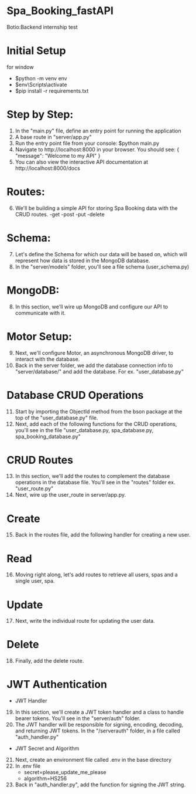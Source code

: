 # Spa_Booking_fastAPI
Botio:Backend internship test

# Initial Setup
for window
 - $python -m venv env
 - $env\Scripts\activate
 - $pip install -r requirements.txt

# Step by Step:

1. In the "main.py" file, define an entry point for running the application
2. A base route in "server/app.py"
3. Run the entry point file from your console: $python main.py
4. Navigate to http://localhost:8000 in your browser. You should see: { "message": "Welcome to my API" }
5. You can also view the interactive API documentation at http://localhost:8000/docs

# Routes:

6. We'll be building a simple API for storing Spa Booking data with the CRUD routes.
   -get
   -post
   -put
   -delete

# Schema:

7. Let's define the Schema for which our data will be based on, which will represent how data is stored in the MongoDB database.
8. In the "server/models" folder, you'll see a file schema (user_schema.py)

# MongoDB:

8. In this section, we'll wire up MongoDB and configure our API to communicate with it.

# Motor Setup:

9. Next, we'll configure Motor, an asynchronous MongoDB driver, to interact with the database.
10. Back in the server folder, we add the database connection info to "server/database/" and add the database. For ex. "user_database.py"

# Database CRUD Operations

11. Start by importing the ObjectId method from the bson package at the top of the "user_database.py" file.
12. Next, add each of the following functions for the CRUD operations, you'll see in the file "user_database.py, spa_database.py, spa_booking_database.py"

# CRUD Routes

13. In this section, we'll add the routes to complement the database operations in the database file. You'll see in the "routes" folder ex. "user_route.py"
14. Next, wire up the user_route in server/app.py.

# Create

15. Back in the routes file, add the following handler for creating a new user.

# Read

16. Moving right along, let's add routes to retrieve all users, spas and a single user, spa.

# Update

17. Next, write the individual route for updating the user data.

# Delete

18. Finally, add the delete route.

# JWT Authentication
- JWT Handler
19. In this section, we'll create a JWT token handler and a class to handle bearer tokens. You'll see in the "server/auth" folder.
20. The JWT handler will be responsible for signing, encoding, decoding, and returning JWT tokens. In the "/serverauth" folder, in a file called "auth_handler.py"
- JWT Secret and Algorithm
21. Next, create an environment file called .env in the base directory
22. In .env file
    - secret=please_update_me_please
    - algorithm=HS256
23. Back in "auth_handler.py", add the function for signing the JWT string.
                                                                          
